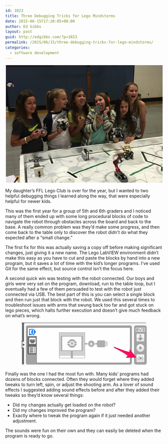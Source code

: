 ```yaml
---
id: 1023
title: Three Debugging Tricks for Lego Mindstorms
date: 2015-06-15T17:20:05+00:00
author: Ed Gibbs
layout: post
guid: http://edgibbs.com/?p=1023
permalink: /2015/06/15/three-debugging-tricks-for-lego-mindstorms/
categories:
  - software development
---
```

<div align="center">
  <img src="/images/lego_club.jpg" />
</div>

My daughter&#8217;s FFL Lego Club is over for the year, but I wanted to two helpful debugging things I learned along the way, that were especially helpful for newer kids. 

This was the first year for a group of 5th and 6th graders and I noticed many of them ended up with some long procedural blocks of code to navigate the robot through obstacles across the board and back to the base. A really common problem was they&#8217;d make some progress, and then come back to the table only to discover the robot didn&#8217;t do what they expected after a &#8220;small change.&#8221;

The first fix for this was actually saving a copy off before making significant changes, just giving it a new name. The Lego LabVIEW environment didn&#8217;t make this easy as you have to cut and paste the blocks by hand into a new program, but it saves a lot of time with the kid&#8217;s longer programs. I&#8217;ve used Git for the same effect, but source control isn&#8217;t the focus here.

A second quick win was testing with the robot connected. Our boys and girls were very set on the program, download, run to the table loop, but I eventually had a few of them persuaded to test with the robot just connected via USB. The best part of this is you can select a single block and then run just that block with the robot. We used this several times to troubleshoot issues with arms that swung back too far and got stuck on lego pieces, which halts further execution and doesn&#8217;t give much feedback on what&#8217;s wrong.

<div align="center">
  <img src="/images/lego_one_block.png" />
</div>

Finally was the one I had the most fun with. Many kids&#8217; programs had dozens of blocks connected. Often they would forget where they added tweaks to turn left, spin, or adjust the shooting arm. As a lover of sound effects I suggested adding sound effects before and after they added their tweaks so they&#8217;d know several things:

  * Did my changes actually get loaded on the robot?
  * Did my changes improved the program?
  * Exactly where to tweak the program again if it just needed another adjustment.

The sounds were fun on their own and they can easily be deleted when the program is ready to go.